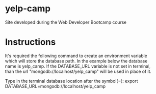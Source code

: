 # yelp-camp
Site developed during the Web Developer Bootcamp course

# Instructions
It's required the following command to create an environment variable which will store the database path. 
In the example below the database name is yelp_camp. If the DATABASE_URL variable is not set in terminal, than the url "mongodb://localhost/yelp_camp" will be used in place of it. 

Type in the terminal database location after the symbol(=):
export DATABASE_URL=mongodb://localhost/yelp_camp

